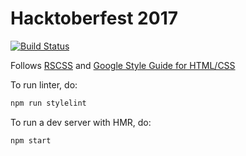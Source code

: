 # Hacktoberfest 2017

[![Build Status](https://travis-ci.org/hacktoberph/hacktoberfestmnl2017.svg?branch=master)](https://travis-ci.org/hacktoberph/hacktoberfestmnl2017)

Follows [RSCSS](http://rscss.io/) and [Google Style Guide for HTML/CSS](https://google.github.io/styleguide/htmlcssguide.html)

To run linter, do:

```sh
npm run stylelint
```

To run a dev server with HMR, do:

```sh
npm start
```
